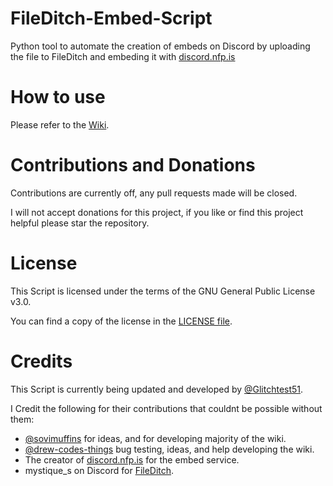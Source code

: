 FileDitch-Embed-Script
=====
Python tool to automate the creation of embeds on Discord by uploading the file to FileDitch and embeding it with [discord.nfp.is](https://discord.nfp.is)

How to use
=====
Please refer to the [Wiki](https://github.com/Glitchtest51/FileDitch-Embed-Script/wiki).

Contributions and Donations
=====
Contributions are currently off, any pull requests made will be closed.

I will not accept donations for this project, if you like or find this project helpful please star the repository.

License
=====
This Script is licensed under the terms of the GNU General Public License v3.0.

You can find a copy of the license in the [LICENSE file](LICENSE).

Credits
=====
This Script is currently being updated and developed by [@Glitchtest51](https://github.com/Glitchtest51).

I Credit the following for their contributions that couldnt be possible without them:
- [@sovimuffins](https://github.com/sovimuffins) for ideas, and for developing majority of the wiki.
- [@drew-codes-things](https://github.com/drew-codes-things) bug testing, ideas, and help developing the wiki.
- The creator of [discord.nfp.is](https://discord.nfp.is) for the embed service.
- mystique_s on Discord for [FileDitch](https://fileditch.com).
